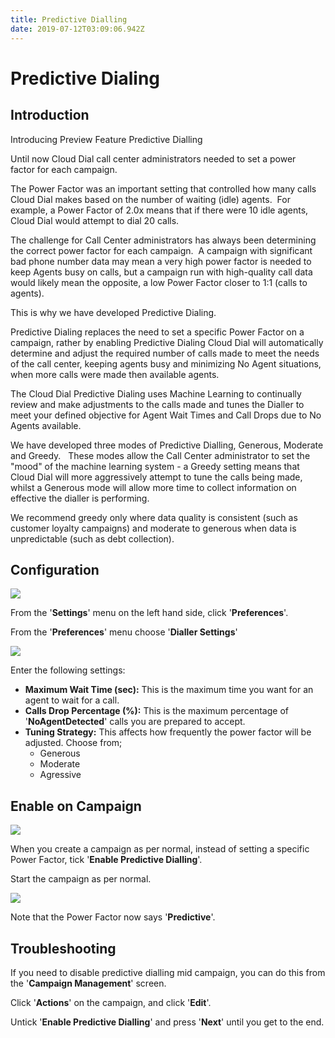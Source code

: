```yaml
---
title: Predictive Dialling
date: 2019-07-12T03:09:06.942Z
---
```

# Predictive Dialing

## Introduction
Introducing Preview Feature Predictive Dialling

Until now Cloud Dial call center administrators needed to set a power factor for each campaign.

The Power Factor was an important setting that controlled how many calls Cloud Dial makes based on the number of waiting (idle) agents.  For example, a Power Factor of 2.0x means that if there were 10 idle agents, Cloud Dial would attempt to dial 20 calls.

The challenge for Call Center administrators has always been determining the correct power factor for each campaign.  A campaign with significant bad phone number data may mean a very high power factor is needed to keep Agents busy on calls, but a campaign run with high-quality call data would likely mean the opposite, a low Power Factor closer to 1:1 (calls to agents).

This is why we have developed Predictive Dialing.

Predictive Dialing replaces the need to set a specific Power Factor on a campaign, rather by enabling Predictive Dialing Cloud Dial will automatically determine and adjust the required number of calls made to meet the needs of the call center, keeping agents busy and minimizing No Agent situations, when more calls were made then available agents.

The Cloud Dial Predictive Dialing uses Machine Learning to continually review and make adjustments to the calls made and tunes the Dialler to meet your defined objective for Agent Wait Times and Call Drops due to No Agents available.

We have developed three modes of Predictive Dialling, Generous, Moderate and Greedy.   These modes allow the Call Center administrator to set the "mood" of the machine learning system - a Greedy setting means that Cloud Dial will more aggressively attempt to tune the calls being made, whilst a Generous mode will allow more time to collect information on effective the dialler is performing.

We recommend greedy only where data quality is consistent (such as customer loyalty campaigns) and moderate to generous when data is unpredictable (such as debt collection).


## Configuration

<img style="width: auto; height: auto;" src="/images/clouddial-customagent-1.png">

From the '**Settings**' menu on the left hand side, click '**Preferences**'.

From the '**Preferences**' menu choose '**Dialler Settings**'

<img style="width: auto; height: auto;" src="/images/predictivedialling1.png">

Enter the following settings:

* **Maximum Wait Time (sec):** This is the maximum time you want for an agent to wait for a call.
* **Calls Drop Percentage (%):** This is the maximum percentage of '**NoAgentDetected**' calls you are prepared to accept.
* **Tuning Strategy:** This affects how frequently the power factor will be adjusted. 
  Choose from;
  * Generous
  * Moderate
  * Agressive

## Enable on Campaign

![](/images/predictivedialling2.png)

When you create a campaign as per normal, instead of setting a specific Power Factor, tick '**Enable Predictive Dialling**'.

Start the campaign as per normal.

![](/images/predictivedialling3.png)

Note that the Power Factor now says '**Predictive**'.

## Troubleshooting

If you need to disable predictive dialling mid campaign, you can do this from the '**Campaign Management**' screen.

Click '**Actions**' on the campaign, and click '**Edit**'.

Untick '**Enable Predictive Dialling**' and press '**Next**' until you get to the end.

